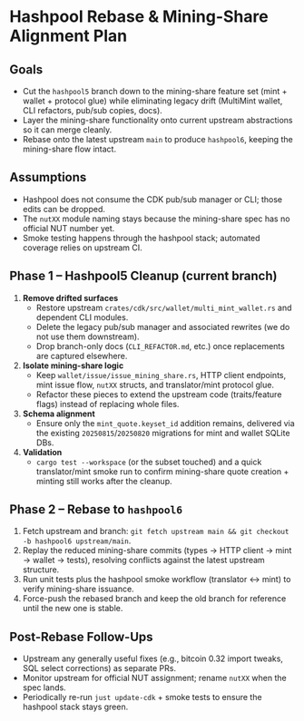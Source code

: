 # Hashpool Rebase & Mining-Share Alignment Plan

## Goals
- Cut the `hashpool5` branch down to the mining-share feature set (mint + wallet + protocol glue)
  while eliminating legacy drift (MultiMint wallet, CLI refactors, pub/sub copies, docs).
- Layer the mining-share functionality onto current upstream abstractions so it can merge cleanly.
- Rebase onto the latest upstream `main` to produce `hashpool6`, keeping the mining-share flow intact.

## Assumptions
- Hashpool does not consume the CDK pub/sub manager or CLI; those edits can be dropped.
- The `nutXX` module naming stays because the mining-share spec has no official NUT number yet.
- Smoke testing happens through the hashpool stack; automated coverage relies on upstream CI.

## Phase 1 – Hashpool5 Cleanup (current branch)
1. **Remove drifted surfaces**
   - Restore upstream `crates/cdk/src/wallet/multi_mint_wallet.rs` and dependent CLI modules.
   - Delete the legacy pub/sub manager and associated rewrites (we do not use them downstream).
   - Drop branch-only docs (`CLI_REFACTOR.md`, etc.) once replacements are captured elsewhere.
2. **Isolate mining-share logic**
   - Keep `wallet/issue/issue_mining_share.rs`, HTTP client endpoints, mint issue flow, `nutXX`
     structs, and translator/mint protocol glue.
   - Refactor these pieces to extend the upstream code (traits/feature flags) instead of replacing
     whole files.
3. **Schema alignment**
   - Ensure only the `mint_quote.keyset_id` addition remains, delivered via the existing
     `20250815`/`20250820` migrations for mint and wallet SQLite DBs.
4. **Validation**
   - `cargo test --workspace` (or the subset touched) and a quick translator/mint smoke run to
     confirm mining-share quote creation + minting still works after the cleanup.

## Phase 2 – Rebase to `hashpool6`
1. Fetch upstream and branch: `git fetch upstream main && git checkout -b hashpool6 upstream/main`.
2. Replay the reduced mining-share commits (types → HTTP client → mint → wallet → tests), resolving
   conflicts against the latest upstream structure.
3. Run unit tests plus the hashpool smoke workflow (translator ↔ mint) to verify mining-share
   issuance.
4. Force-push the rebased branch and keep the old branch for reference until the new one is stable.

## Post-Rebase Follow-Ups
- Upstream any generally useful fixes (e.g., bitcoin 0.32 import tweaks, SQL select corrections)
  as separate PRs.
- Monitor upstream for official NUT assignment; rename `nutXX` when the spec lands.
- Periodically re-run `just update-cdk` + smoke tests to ensure the hashpool stack stays green.
